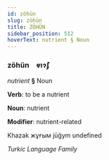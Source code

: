 ```yaml
---
id: zöhün
slug: zöhün
title: ZÖHÜN
sidebar_position: 512
hoverText: nutrient § Noun
---
```


### zöhün&emsp;<span kind="abugida">ⱴıɂ̃ʄ</span>

*nutrient* **§** Noun

**Verb**: to be a nutrient

**Noun**: nutrient

**Modifier**: nutrient-related

Khazak жұғым jūğym undefined

*Turkic Language Family*